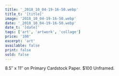 ```yaml
---
title: '_2018_10_04-19-16-50.webp'
title_t: '[title]'
image: '2018_10_04-19-16-50.webp'
date: '_2018_10_04-19-16-50.webp'
date_t: '[date]'
tags: ['art', 'artwork', 'collage']
price: '100'
excerpt: 'art'
available: false
print: false
sold: false
---
```



8.5″ x 11″ on Primary Cardstock Paper.
$100 Unframed.
